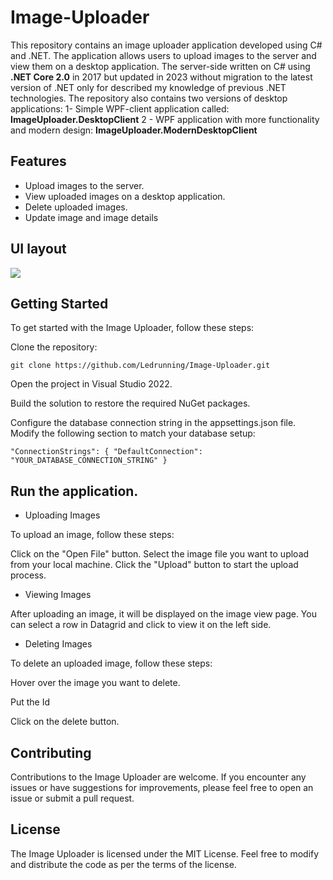 # Image-Uploader 

This repository contains an image uploader application developed using C# and .NET.
The application allows users to upload images to the server and view them on a desktop application. 
The server-side written on C# using **.NET Core 2.0** in 
2017 but updated in 2023 without migration to the latest version of .NET only for described my knowledge of previous .NET technologies.
The repository also contains two versions of desktop applications:
1- Simple WPF-client application called: **ImageUploader.DesktopClient**
2 - WPF application with more functionality and modern design: **ImageUploader.ModernDesktopClient**

## Features

- Upload images to the server.
- View uploaded images on a desktop application.
- Delete uploaded images.
- Update image and image details 

## UI layout

 ![](imageUploader.gif)

## Getting Started
To get started with the Image Uploader, follow these steps:

Clone the repository:

`git clone https://github.com/Ledrunning/Image-Uploader.git`

Open the project in Visual Studio 2022.

Build the solution to restore the required NuGet packages.

Configure the database connection string in the appsettings.json file. Modify the following section to match your database setup:

`"ConnectionStrings": {
  "DefaultConnection": "YOUR_DATABASE_CONNECTION_STRING"
}`

## Run the application.

- Uploading Images

To upload an image, follow these steps:

Click on the "Open File" button.
Select the image file you want to upload from your local machine.
Click the "Upload" button to start the upload process.

- Viewing Images

After uploading an image, it will be displayed on the image view page. You can select a row in Datagrid and click to view it on the left side.

- Deleting Images

To delete an uploaded image, follow these steps:

Hover over the image you want to delete.

Put the Id

Click on the delete button.

## Contributing

Contributions to the Image Uploader are welcome. If you encounter any issues or have suggestions for improvements, please feel free to open an issue or submit a pull request.

## License

The Image Uploader is licensed under the MIT License. Feel free to modify and distribute the code as per the terms of the license.


